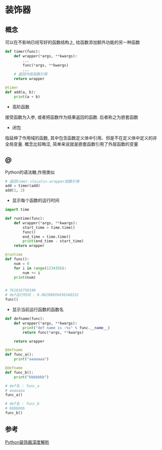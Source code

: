 <!--
 * @Description: 
 * @Version: 1.0
 * @Author: daLao
 * @Email: dalao@xxx.com
 * @Date: 2022-11-21 23:30:46
 * @LastEditors: dalao_li
 * @LastEditTime: 2023-06-02 22:42:50
-->

# 装饰器

## 概念

可以在不影响已经写好的函数结构上, 给函数添加额外功能的另一种函数

```py
def timer(func):
    def wrapper(*args, **kwargs):
        ...
        func(*args, **kwargs)
        ...
    # 返回内层函数引用
    return wrapper

@timer
def add(a, b):
    print(a + b)
```

- 高阶函数

接受函数为入参, 或者把函数作为结果返回的函数. 后者称之为嵌套函数

- 闭包

指延伸了作用域的函数, 其中包含函数定义体中引用、但是不在定义体中定义的非全局变量. 概念比较晦涩, 简单来说就是嵌套函数引用了外层函数的变量

## @

Python的语法糖,作用类似

```py
# 返回timer.<locals>.wrapper函数引用
add = timer(add)
add(1, 2)
```

- 显示每个函数的运行时间

```py
import time

def runtime(func):
    def wrapper(*args, **kwargs):
        start_time = time.time()
        func()
        end_time = time.time()
        print(end_time - start_time)
    return wrapper

@runtime
def func():
    num = 0
    for i in range(1234356):
        num += i
    print(num)


# 761816750190
# def运行时间 : 0.08298039436340332
func()
```

- 显示当前运行函数的函数名

```py
def defname(func):
    def wrapper(*args, **kwargs):
        print("def name is :%s" % func.__name__)
        return func(*args, **kwargs)

    return wrapper

@defname
def func_a():
    print("aaaaaaa")

@defname
def func_b():
    print("bbbbbbb")

# def名 : func_a
# aaaaaaa
func_a()

# def名 : func_b
# bbbbbbb
func_b()
```

## 参考

[Python装饰器深度解析](https://zhuanlan.zhihu.com/p/45458873)